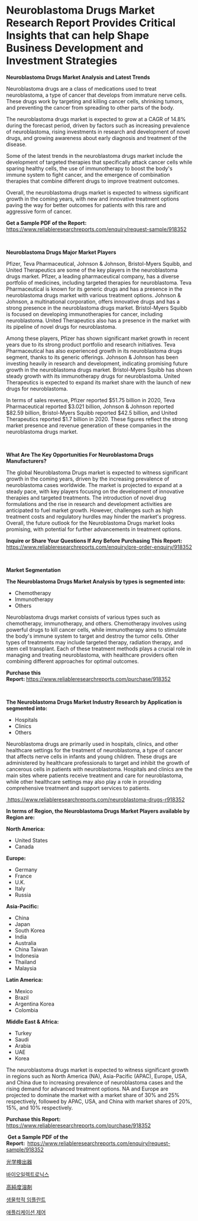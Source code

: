 <p><h1>Neuroblastoma Drugs Market Research Report Provides Critical Insights that can help Shape Business Development and Investment Strategies</h1></p><p><strong>Neuroblastoma Drugs Market Analysis and Latest Trends</strong></p>
<p><p>Neuroblastoma drugs are a class of medications used to treat neuroblastoma, a type of cancer that develops from immature nerve cells. These drugs work by targeting and killing cancer cells, shrinking tumors, and preventing the cancer from spreading to other parts of the body.</p><p>The neuroblastoma drugs market is expected to grow at a CAGR of 14.8% during the forecast period, driven by factors such as increasing prevalence of neuroblastoma, rising investments in research and development of novel drugs, and growing awareness about early diagnosis and treatment of the disease.</p><p>Some of the latest trends in the neuroblastoma drugs market include the development of targeted therapies that specifically attack cancer cells while sparing healthy cells, the use of immunotherapy to boost the body's immune system to fight cancer, and the emergence of combination therapies that combine different drugs to improve treatment outcomes.</p><p>Overall, the neuroblastoma drugs market is expected to witness significant growth in the coming years, with new and innovative treatment options paving the way for better outcomes for patients with this rare and aggressive form of cancer.</p></p>
<p><strong>Get a Sample PDF of the Report:&nbsp;</strong> <a href="https://www.reliableresearchreports.com/enquiry/request-sample/918352">https://www.reliableresearchreports.com/enquiry/request-sample/918352</a></p>
<p>&nbsp;</p>
<p><strong>Neuroblastoma Drugs Major Market Players</strong></p>
<p><p>Pfizer, Teva Pharmaceutical, Johnson & Johnson, Bristol-Myers Squibb, and United Therapeutics are some of the key players in the neuroblastoma drugs market. Pfizer, a leading pharmaceutical company, has a diverse portfolio of medicines, including targeted therapies for neuroblastoma. Teva Pharmaceutical is known for its generic drugs and has a presence in the neuroblastoma drugs market with various treatment options. Johnson & Johnson, a multinational corporation, offers innovative drugs and has a strong presence in the neuroblastoma drugs market. Bristol-Myers Squibb is focused on developing immunotherapies for cancer, including neuroblastoma. United Therapeutics also has a presence in the market with its pipeline of novel drugs for neuroblastoma.</p><p>Among these players, Pfizer has shown significant market growth in recent years due to its strong product portfolio and research initiatives. Teva Pharmaceutical has also experienced growth in its neuroblastoma drugs segment, thanks to its generic offerings. Johnson & Johnson has been investing heavily in research and development, indicating promising future growth in the neuroblastoma drugs market. Bristol-Myers Squibb has shown steady growth with its immunotherapy drugs for neuroblastoma. United Therapeutics is expected to expand its market share with the launch of new drugs for neuroblastoma.</p><p>In terms of sales revenue, Pfizer reported $51.75 billion in 2020, Teva Pharmaceutical reported $3.021 billion, Johnson & Johnson reported $82.59 billion, Bristol-Myers Squibb reported $42.5 billion, and United Therapeutics reported $1.7 billion in 2020. These figures reflect the strong market presence and revenue generation of these companies in the neuroblastoma drugs market.</p></p>
<p>&nbsp;</p>
<p><strong>What Are The Key Opportunities For Neuroblastoma Drugs Manufacturers?</strong></p>
<p><p>The global Neuroblastoma Drugs market is expected to witness significant growth in the coming years, driven by the increasing prevalence of neuroblastoma cases worldwide. The market is projected to expand at a steady pace, with key players focusing on the development of innovative therapies and targeted treatments. The introduction of novel drug formulations and the rise in research and development activities are anticipated to fuel market growth. However, challenges such as high treatment costs and regulatory hurdles may hinder the market's progress. Overall, the future outlook for the Neuroblastoma Drugs market looks promising, with potential for further advancements in treatment options.</p></p>
<p><strong>Inquire or Share Your Questions If Any Before Purchasing This Report:</strong> <a href="https://www.reliableresearchreports.com/enquiry/pre-order-enquiry/918352">https://www.reliableresearchreports.com/enquiry/pre-order-enquiry/918352</a></p>
<p>&nbsp;</p>
<p><strong>Market Segmentation</strong></p>
<p><strong>The Neuroblastoma Drugs Market Analysis by types is segmented into:</strong></p>
<p><ul><li>Chemotherapy</li><li>Immunotherapy</li><li>Others</li></ul></p>
<p><p>Neuroblastoma drugs market consists of various types such as chemotherapy, immunotherapy, and others. Chemotherapy involves using powerful drugs to kill cancer cells, while immunotherapy aims to stimulate the body's immune system to target and destroy the tumor cells. Other types of treatments may include targeted therapy, radiation therapy, and stem cell transplant. Each of these treatment methods plays a crucial role in managing and treating neuroblastoma, with healthcare providers often combining different approaches for optimal outcomes.</p></p>
<p><strong>Purchase this Report:&nbsp;</strong><a href="https://www.reliableresearchreports.com/purchase/918352">https://www.reliableresearchreports.com/purchase/918352</a></p>
<p>&nbsp;</p>
<p><strong>The Neuroblastoma Drugs Market Industry Research by Application is segmented into:</strong></p>
<p><ul><li>Hospitals</li><li>Clinics</li><li>Others</li></ul></p>
<p><p>Neuroblastoma drugs are primarily used in hospitals, clinics, and other healthcare settings for the treatment of neuroblastoma, a type of cancer that affects nerve cells in infants and young children. These drugs are administered by healthcare professionals to target and inhibit the growth of cancerous cells in patients with neuroblastoma. Hospitals and clinics are the main sites where patients receive treatment and care for neuroblastoma, while other healthcare settings may also play a role in providing comprehensive treatment and support services to patients.</p></p>
<p><a href="https://www.reliableresearchreports.com/neuroblastoma-drugs-r918352">&nbsp;https://www.reliableresearchreports.com/neuroblastoma-drugs-r918352</a></p>
<p><strong>In terms of Region, the Neuroblastoma Drugs Market Players available by Region are:</strong></p>
<p>
    <p> <strong> North America: </strong>
        <ul>
            <li>United States</li>
            <li>Canada</li>
        </ul>
        </p> 
    <p> <strong> Europe: </strong>
        <ul>
            <li>Germany</li>
            <li>France</li>
            <li>U.K.</li>
            <li>Italy</li>
            <li>Russia</li>
        </ul>
        </p> 
    <p> <strong> Asia-Pacific: </strong>
        <ul>
            <li>China</li>
            <li>Japan</li>
            <li>South Korea</li>
            <li>India</li>
            <li>Australia</li>
            <li>China Taiwan</li>
            <li>Indonesia</li>
            <li>Thailand</li>
            <li>Malaysia</li>
        </ul>
        </p> 
    <p> <strong> Latin America: </strong>
        <ul>
            <li>Mexico</li>
            <li>Brazil</li>
            <li>Argentina Korea</li>
            <li>Colombia</li>
        </ul>
        </p> 
    <p> <strong> Middle East & Africa: </strong>
        <ul>
            <li>Turkey</li>
            <li>Saudi</li>
            <li>Arabia</li>
            <li>UAE</li>
            <li>Korea</li>
        </ul>
    </p>
    </p>
<p><p>The neuroblastoma drugs market is expected to witness significant growth in regions such as North America (NA), Asia-Pacific (APAC), Europe, USA, and China due to increasing prevalence of neuroblastoma cases and the rising demand for advanced treatment options. NA and Europe are projected to dominate the market with a market share of 30% and 25% respectively, followed by APAC, USA, and China with market shares of 20%, 15%, and 10% respectively.</p></p>
<p><strong>Purchase this Report: </strong><a href="https://www.reliableresearchreports.com/purchase/918352">https://www.reliableresearchreports.com/purchase/918352</a></p>
<p>&nbsp;<strong>Get a Sample PDF of the Report:&nbsp;&nbsp;</strong><a href="https://www.reliableresearchreports.com/enquiry/request-sample/918352">https://www.reliableresearchreports.com/enquiry/request-sample/918352</a></p>
<p><strong></strong></p>
<p><p><a href="https://github.com/JacksonWiza1924/Market-Research-Report-List-1/blob/main/269225055093.md">光学検出器</a></p><p><a href="https://github.com/fredrickeglers/Market-Research-Report-List-2/blob/main/930146252845.md">바이오일렉트로닉스</a></p><p><a href="https://github.com/hwbcz413288296/Market-Research-Report-List-2/blob/main/433797655092.md">高純度溶剤</a></p><p><a href="https://github.com/RichardLueilwitz787/Market-Research-Report-List-1/blob/main/983541752846.md">생물학적 임플란트</a></p><p><a href="https://medium.com/@dadanedu33/%EC%95%A0%ED%94%8C%EB%A6%AC%EC%BC%80%EC%9D%B4%EC%85%98-%EC%BB%A8%ED%8A%B8%EB%A1%A4-%EC%8B%9C%EC%9E%A5-%EC%8B%9C%EC%9E%A5-%EC%A0%90%EC%9C%A0%EC%9C%A8-%EC%8B%9C%EC%9E%A5-%ED%8A%B8%EB%A0%8C%EB%93%9C-%EB%B0%8F-%EB%AF%B8%EB%9E%98-%EC%84%B1%EC%9E%A5-%ED%83%90%EC%83%89-2f25f4c60a19">애플리케이션 제어</a></p></p>